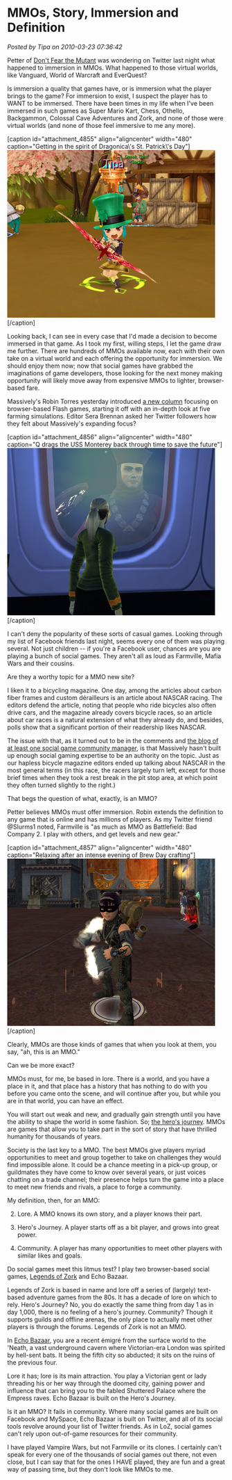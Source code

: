 # MMOs, Story, Immersion and Definition

*Posted by Tipa on 2010-03-23 07:36:42*

Petter of [Don't Fear the Mutant](http://blog.dontfearthemutant.com/) was wondering on Twitter last night what happened to immersion in MMOs. What happened to those virtual worlds, like Vanguard, World of Warcraft and EverQuest?

Is immersion a quality that games have, or is immersion what the player brings to the game? For immersion to exist, I suspect the player has to WANT to be immersed. There have been times in my life when I've been immersed in such games as Super Mario Kart, Chess, Othello, Backgammon, Colossal Cave Adventures and Zork, and none of those were virtual worlds (and none of those feel immersive to me any more).

[caption id="attachment\_4855" align="aligncenter" width="480" caption="Getting in the spirit of Dragonica\\'s St. Patrick\\'s Day"]![](../../../uploads/2010/03/Dragonica-2010-03-17-22-48-03-60.jpg "Getting in the spirit of Dragonica's St. Patrick's Day")[/caption]

Looking back, I can see in every case that I'd made a decision to become immersed in that game. As I took my first, willing steps, I let the game draw me further. There are hundreds of MMOs available now, each with their own take on a virtual world and each offering the opportunity for immersion. We should enjoy them now; now that social games have grabbed the imaginations of game developers, those looking for the next money making opportunity will likely move away from expensive MMOs to lighter, browser-based fare.

Massively's Robin Torres yesterday introduced [a new column](http://www.massively.com/2010/03/22/the-fringe-farming-games/) focusing on browser-based Flash games, starting it off with an in-depth look at five farming simulations. Editor Sera Brennan asked her Twitter followers how they felt about Massively's expanding focus?

[caption id="attachment\_4856" align="aligncenter" width="480" caption="Q drags the USS Monterey back through time to save the future"]![](../../../uploads/2010/03/GameClient-2010-03-20-09-55-47-86.jpg "Q drags the USS Monterey back through time to save the future")[/caption]

I can't deny the popularity of these sorts of casual games. Looking through my list of Facebook friends last night, seems every one of them was playing several. Not just children -- if you're a Facebook user, chances are you are playing a bunch of social games. They aren't all as loud as Farmville, Mafia Wars and their cousins.

Are they a worthy topic for a MMO new site?

I liken it to a bicycling magazine. One day, among the articles about carbon fiber frames and custom dérailleurs is an article about NASCAR racing. The editors defend the article, noting that people who ride bicycles also often drive cars, and the magazine already covers bicycle races, so an article about car races is a natural extension of what they already do, and besides, polls show that a significant portion of their readership likes NASCAR.

The issue with that, as it turned out to be in the comments and [the blog of at least one social game community manager](http://www.cuppycake.org/?p=1259), is that Massively hasn't built up enough social gaming expertise to be an authority on the topic. Just as our hapless bicycle magazine editors ended up talking about NASCAR in the most general terms (in this race, the racers largely turn left, except for those brief times when they took a rest break in the pit stop area, at which point they often turned slightly to the right.)

That begs the question of what, exactly, is an MMO?

Petter believes MMOs must offer immersion. Robin extends the definition to any game that is online and has millions of players. As my Twitter friend @Slurms1 noted, Farmville is "as much as MMO as Battlefield: Bad Company 2. I play with others, and get levels and new gear."

[caption id="attachment\_4857" align="aligncenter" width="480" caption="Relaxing after an intense evening of Brew Day crafting"]![](../../../uploads/2010/03/EverQuest2-2010-03-23-00-33-34-03.jpg "Relaxing after an intense evening of Brew Day crafting")[/caption]

Clearly, MMOs are those kinds of games that when you look at them, you say, "ah, this is an MMO."

Can we be more exact?

MMOs must, for me, be based in lore. There is a world, and you have a place in it, and that place has a history that has nothing to do with you before you came onto the scene, and will continue after you, but while you are in that world, you can have an effect.

You will start out weak and new, and gradually gain strength until you have the ability to shape the world in some fashion. So; [the hero's journey](http://en.wikipedia.org/wiki/The_Hero_with_a_Thousand_Faces). MMOs are games that allow you to take part in the sort of story that have thrilled humanity for thousands of years.

Society is the last key to a MMO. The best MMOs give players myriad opportunities to meet and group together to take on challenges they would find impossible alone. It could be a chance meeting in a pick-up group, or guildmates they have come to know over several years, or just voices chatting on a trade channel; their presence helps turn the game into a place to meet new friends and rivals, a place to forge a community.

My definition, then, for an MMO:

 2. Lore. A MMO knows its own story, and a player knows their part.

 4. Hero's Journey. A player starts off as a bit player, and grows into great power.

 6. Community. A player has many opportunities to meet other players with similar likes and goals.




Do social games meet this litmus test? I play two browser-based social games, [Legends of Zork](http://legendsofzork.com/) and Echo Bazaar. 

Legends of Zork is based in name and lore off a series of (largely) text-based adventure games from the 80s. It has a decade of lore on which to rely. Hero's Journey? No, you do exactly the same thing from day 1 as in day 1,000, there is no feeling of a hero's journey. Community? Though it supports guilds and offline arenas, the only place to actually meet other players is through the forums. Legends of Zork is not an MMO.

In [Echo Bazaar](http://echobazaar.failbettergames.com/), you are a recent émigré from the surface world to the 'Neath, a vast underground cavern where Victorian-era London was spirited by hell-sent bats. It being the fifth city so abducted; it sits on the ruins of the previous four.

Lore it has; lore is its main attraction. You play a Victorian gent or lady threading his or her way through the doomed city, gaining power and influence that can bring you to the fabled Shuttered Palace where the Empress raves. Echo Bazaar is built on the Hero's Journey.

Is it an MMO? It fails in community. Where many social games are built on Facebook and MySpace, Echo Bazaar is built on Twitter, and all of its social tools revolve around your list of Twitter friends. As in LoZ, social games can't rely upon out-of-game resources for their community.

I have played Vampire Wars, but not Farmville or its clones. I certainly can't speak for every one of the thousands of social games out there, not even close, but I can say that for the ones I HAVE played, they are fun and a great way of passing time, but they don't look like MMOs to me.

